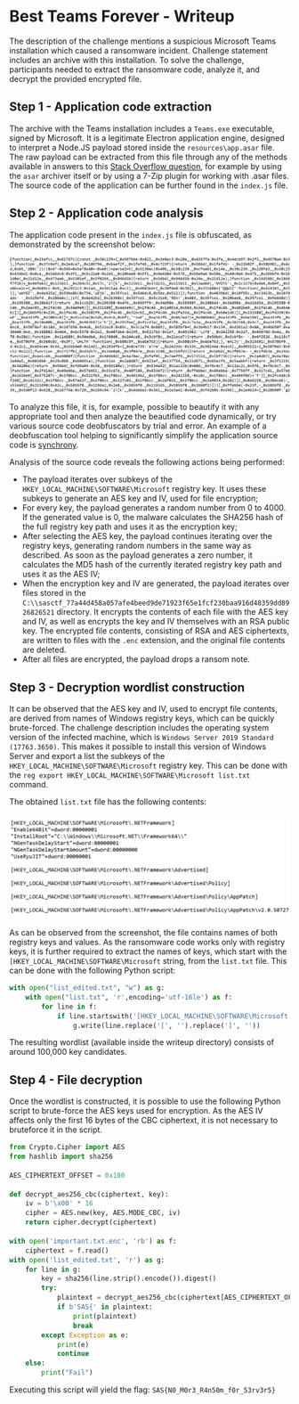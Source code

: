 # Best Teams Forever - Writeup

The description of the challenge mentions a suspicious Microsoft Teams installation which caused a ransomware incident. Challenge statement includes an archive with this installation. To solve the challenge, participants needed to extract the ransomware code, analyze it, and decrypt the provided encrypted file.

## Step 1 - Application code extraction

The archive with the Teams installation includes a ```Teams.exe``` executable, signed by Microsoft. It is a legitimate Electron application engine, designed to interpret a Node.JS payload stored inside the  ```resources\app.asar``` file. The raw payload can be extracted from this file through any of the methods available in answers to this [Stack Overflow question](https://stackoverflow.com/questions/38523617/how-to-unpack-an-asar-file), for example by using the ```asar``` archiver itself or by using a 7-Zip plugin for working with .asar files. The source code of the application can be further found in the ```index.js``` file.

## Step 2 - Application code analysis

The application code present in the ```index.js``` file is obfuscated, as demonstrated by the screenshot below:

<p align="center"><img width="751" src="./images/1.png" /></p>

To analyze this file, it is, for example, possible to beautify it with any appropriate tool and then analyze the beautified code dynamically, or try various source code deobfuscators by trial and error. An example of a deobfuscation tool helping to significantly simplify the application source code is [synchrony](https://github.com/relative/synchrony). 

Analysis of the source code reveals the following actions being performed:

- The payload iterates over subkeys of the ```HKEY_LOCAL_MACHINE\SOFTWARE\Microsoft``` registry key. It uses these subkeys to generate an AES key and IV, used for file encryption;
- For every key, the payload generates a random number from 0 to 4000. If the generated value is 0, the malware calculates the SHA256 hash of the full registry key path and uses it as the encryption key;
- After selecting the AES key, the payload continues iterating over the registry keys, generating random numbers in the same way as described. As soon as the payload generates a zero number, it calculates the MD5 hash of the currently iterated registry key path and uses it as the AES IV;
- When the encryption key and IV are generated, the payload iterates over files stored in the ```C:\\sasctf_77a44d458a057afe4beed9de71923f65e1fcf230baa916d48359dd8926826521``` directory. It encrypts the contents of each file with the AES key and IV, as well as encrypts the key and IV themselves with an RSA public key. The encrypted file contents, consisting of RSA and AES ciphertexts, are written to files with the ```.enc``` extension, and the original file contents are deleted.
- After all files are encrypted, the payload drops a ransom note.

## Step 3 - Decryption wordlist construction

It can be observed that the AES key and IV, used to encrypt file contents, are derived from names of Windows registry keys, which can be quickly brute-forced. The challenge description includes the operating system version of the infected machine, which is  ```Windows Server 2019 Standard (17763.3650)```. This makes it possible to install this version of Windows Server and export a list the subkeys of the ```HKEY_LOCAL_MACHINE\SOFTWARE\Microsoft``` registry key. This can be done with the ```reg export HKEY_LOCAL_MACHINE\SOFTWARE\Microsoft list.txt``` command. 

The obtained ```list.txt``` file has the following contents: 

<p align="center"><img width="544" src="./images/2.png" /></p> 

As can be observed from the screenshot, the file contains names of both registry keys and values. As the ransomware code works only with registry keys, it is further required to extract the names of keys, which start with the ```[HKEY_LOCAL_MACHINE\SOFTWARE\Microsoft``` string, from the ```list.txt``` file. This can be done with the following Python script:

```python
with open("list_edited.txt", "w") as g:
    with open("list.txt", 'r',encoding='utf-16le') as f:
        for line in f:
            if line.startswith('[HKEY_LOCAL_MACHINE\SOFTWARE\Microsoft'):
                g.write(line.replace('[', '').replace(']', ''))
```
The resulting wordlist (available inside the writeup directory) consists of around 100,000 key candidates.

## Step 4 - File decryption
Once the wordlist is constructed, it is possible to use the following Python script to brute-force the AES keys used for encryption. As the AES IV affects only the first 16 bytes of the CBC ciphertext, it is not necessary to bruteforce it in the script.
```python
from Crypto.Cipher import AES
from hashlib import sha256

AES_CIPHERTEXT_OFFSET = 0x100

def decrypt_aes256_cbc(ciphertext, key):
    iv = b'\x00' * 16
    cipher = AES.new(key, AES.MODE_CBC, iv)
    return cipher.decrypt(ciphertext)

with open('important.txt.enc', 'rb') as f:
    ciphertext = f.read()
with open('list_edited.txt', 'r') as g:
    for line in g:
        key = sha256(line.strip().encode()).digest()
        try:
            plaintext = decrypt_aes256_cbc(ciphertext[AES_CIPHERTEXT_OFFSET:], key)
            if b'SAS{' in plaintext:
                print(plaintext)
                break
        except Exception as e:
            print(e)
            continue
    else:
        print("Fail")
```

Executing this script will yield the flag: `SAS{N0_M0r3_R4n50m_f0r_53rv3r5}`

